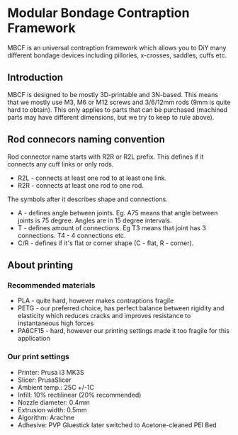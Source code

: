 # Modular Bondage Contraption Framework
MBCF is an universal contraption framework which allows you to DiY many different bondage devices including pillories, x-crosses, saddles, cuffs etc.

## Introduction
MBCF is designed to be mostly 3D-printable and 3N-based. This means that we mostly use M3, M6 or M12 screws and 3/6/12mm rods (9mm is quite hard to obtain).
This only applies to parts that can be purchased (machined parts may have different dimensions, but we try to keep to rule above).

## Rod connecors naming convention
Rod connector name starts with R2R or R2L prefix. This defines if it connects any cuff links or only rods. 
* R2L - connects at least one rod to at least one link.
* R2R - connects at least one rod to one rod.

The symbols after it describes shape and connections.
* A - defines angle between joints. Eg. A75 means that angle between joints is 75 degree. Angles are in 15 degree intervals.
* T - defines amount of connections. Eg T3 means that joint has 3 connections. T4 - 4 connections etc.
* C/R - defines if it's flat or corner shape (C - flat, R - corner).

## About printing
### Recommended materials
* PLA - quite hard, however makes contraptions fragile
* PETG - our preferred choice, has perfect balance between rigidity and elasticity which reduces cracks and improves resistance to instantaneous high forces
* PA6CF15 - hard, however our printing settings made it too fragile for this application
### Our print settings
* Printer: Prusa i3 MK3S
* Slicer: PrusaSlicer
* Ambient temp.: 25C +/-1C
* Infill: 10% rectilinear (20% recommended)
* Nozzle diameter: 0.4mm
* Extrusion width: 0.5mm
* Algorithm: Arachne
* Adhesive: PVP Gluestick later switched to Acetone-cleaned PEI Bed
